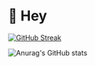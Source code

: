 # 👋 Hey

[![GitHub Streak](https://github-readme-streak-stats.herokuapp.com?user=nuriddinislamov&theme=merko&hide_border=true)](https://git.io/streak-stats)

![Anurag's GitHub stats](https://github-readme-stats.vercel.app/api/?username=nuriddinislamov&show_icons=true&title_color=fff&icon_color=79ff97&text_color=9f9f9f&bg_color=151515)
